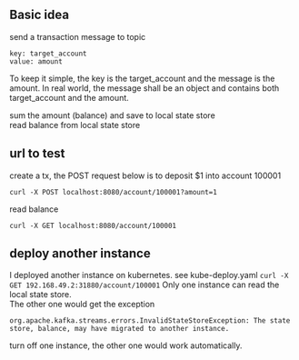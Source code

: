 
## Basic idea
send a transaction message to topic  
```
key: target_account
value: amount
```
To keep it simple, the key is the target_account and the message is the amount. In real world, the message shall be an object and contains both target_account and the amount. 

sum the amount (balance) and save to local state store  
read balance from local state store

## url to test
create a tx, the POST request below is to deposit $1 into account 100001
```
curl -X POST localhost:8080/account/100001?amount=1
```
read balance
```
curl -X GET localhost:8080/account/100001
```

## deploy another instance 
I deployed another instance on kubernetes. see kube-deploy.yaml  ```curl -X GET 192.168.49.2:31880/account/100001```
Only one instance can read the local state store.  
The other one would get the exception 
```
org.apache.kafka.streams.errors.InvalidStateStoreException: The state store, balance, may have migrated to another instance.
```
turn off one instance, the other one would work automatically.
